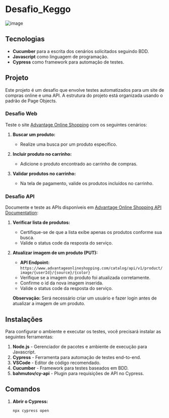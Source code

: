 # Desafio_Keggo

![image](https://user-images.githubusercontent.com/86740236/232256249-21c992f2-27db-475d-b20f-3e7fbd1e72b5.png)

## Tecnologias

- **Cucumber** para a escrita dos cenários solicitados seguindo BDD.
- **Javascript** como linguagem de programação.
- **Cypress** como framework para automação de testes.

## Projeto

Este projeto é um desafio que envolve testes automatizados para um site de compras online e uma API. A estrutura do projeto está organizada usando o padrão de Page Objects.

### Desafio Web

Teste o site [Advantage Online Shopping](https://advantageonlineshopping.com/#/) com os seguintes cenários:

1. **Buscar um produto:**
   - Realize uma busca por um produto específico.

2. **Incluir produto no carrinho:**
   - Adicione o produto encontrado ao carrinho de compras.

3. **Validar produtos no carrinho:**
   - Na tela de pagamento, valide os produtos incluídos no carrinho.

### Desafio API

Documente e teste as APIs disponíveis em [Advantage Online Shopping API Documentation](https://www.advantageonlineshopping.com/api/docs/):

1. **Verificar lista de produtos:**
   - Certifique-se de que a lista exibe apenas os produtos conforme sua busca.
   - Valide o status code da resposta do serviço.

2. **Atualizar imagem de um produto (PUT):**
   - **API Endpoint:** `https://www.advantageonlineshopping.com/catalog/api/v1/product/image/{userId}/{source}/{color}`
   - Verifique se a imagem do produto foi atualizada corretamente.
   - Confirme o id da nova imagem inserida.
   - Valide o status code da resposta do serviço.

   **Observação:** Será necessário criar um usuário e fazer login antes de atualizar a imagem de um produto.

## Instalações

Para configurar o ambiente e executar os testes, você precisará instalar as seguintes ferramentas:

1. **Node.js** - Gerenciador de pacotes e ambiente de execução para Javascript.
2. **Cypress** - Ferramenta para automação de testes end-to-end.
3. **VSCode** - Editor de código recomendado.
4. **Cucumber** - Framework para testes baseados em BDD.
5. **bahmutov/cy-api** - Plugin para requisições de API no Cypress.

## Comandos

1. **Abrir o Cypress:**

   ```bash
   npx cypress open
